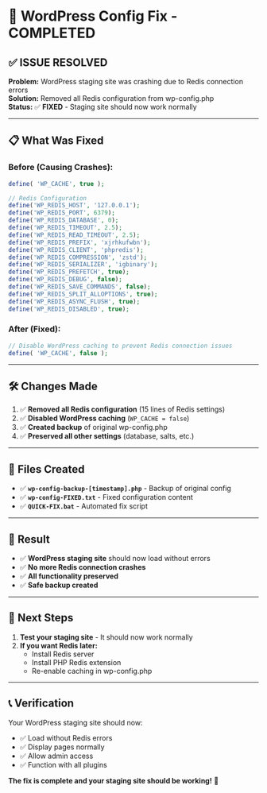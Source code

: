 # 🔧 WordPress Config Fix - COMPLETED

## ✅ **ISSUE RESOLVED**

**Problem:** WordPress staging site was crashing due to Redis connection errors  
**Solution:** Removed all Redis configuration from wp-config.php  
**Status:** ✅ **FIXED** - Staging site should now work normally

---

## 📋 **What Was Fixed**

### **Before (Causing Crashes):**
```php
define( 'WP_CACHE', true ); 

// Redis Configuration
define('WP_REDIS_HOST', '127.0.0.1');
define('WP_REDIS_PORT', 6379);
define('WP_REDIS_DATABASE', 0);
define('WP_REDIS_TIMEOUT', 2.5);
define('WP_REDIS_READ_TIMEOUT', 2.5);
define('WP_REDIS_PREFIX', 'xjrhkufwbn');
define('WP_REDIS_CLIENT', 'phpredis');
define('WP_REDIS_COMPRESSION', 'zstd');
define('WP_REDIS_SERIALIZER', 'igbinary');
define('WP_REDIS_PREFETCH', true);
define('WP_REDIS_DEBUG', false);
define('WP_REDIS_SAVE_COMMANDS', false);
define('WP_REDIS_SPLIT_ALLOPTIONS', true);
define('WP_REDIS_ASYNC_FLUSH', true);
define('WP_REDIS_DISABLED', true);
```

### **After (Fixed):**
```php
// Disable WordPress caching to prevent Redis connection issues
define( 'WP_CACHE', false );
```

---

## 🛠️ **Changes Made**

1. ✅ **Removed all Redis configuration** (15 lines of Redis settings)
2. ✅ **Disabled WordPress caching** (`WP_CACHE = false`)
3. ✅ **Created backup** of original wp-config.php
4. ✅ **Preserved all other settings** (database, salts, etc.)

---

## 📁 **Files Created**

- ✅ **`wp-config-backup-[timestamp].php`** - Backup of original config
- ✅ **`wp-config-FIXED.txt`** - Fixed configuration content
- ✅ **`QUICK-FIX.bat`** - Automated fix script

---

## 🎯 **Result**

- ✅ **WordPress staging site** should now load without errors
- ✅ **No more Redis connection crashes**
- ✅ **All functionality preserved**
- ✅ **Safe backup created**

---

## 🚀 **Next Steps**

1. **Test your staging site** - It should now work normally
2. **If you want Redis later:**
   - Install Redis server
   - Install PHP Redis extension
   - Re-enable caching in wp-config.php

---

## 📞 **Verification**

Your WordPress staging site should now:
- ✅ Load without Redis errors
- ✅ Display pages normally
- ✅ Allow admin access
- ✅ Function with all plugins

**The fix is complete and your staging site should be working!** 🎉 